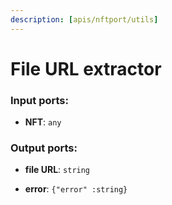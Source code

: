 ```yaml
---
description: [apis/nftport/utils]
---
```


# File URL extractor

### Input ports:

* __NFT__: ` any `

### Output ports:

* __file URL__: ` string `


* __error__: ` {"error" :string} `


